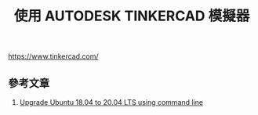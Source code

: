 ﻿---
title:  "使用 AUTODESK TINKERCAD 模擬器"
permalink: /arduino nano33 iot/1-3-tinkercad/
excerpt: "在Windows更名一個檔案只要按 F2 ，但如果要一次更改多個檔名時，一個個改可真的很浪費時間，所以懂得一些命令是可以提升效率的喔。"
header:
  teaser: assets/images/nano33iot/tinkercad_uno_blink.png
search: false
categories: 
  - Arduino NANO33 IoT
tags:
  - Arduino
  - nano33iot
  - 物聯網
  - 安裝
last_modified_at: 2021-09-04T09:00-16:30
toc: true
sidebar:
  nav: "arduino nano33 iot"
author_profile: false
---

https://www.tinkercad.com/


## 參考文章
1. [Upgrade Ubuntu 18.04 to 20.04 LTS using command line](https://www.cyberciti.biz/faq/upgrade-ubuntu-18-04-to-20-04-lts-using-command-line/)
